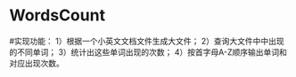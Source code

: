 # WordsCount
#实现功能：
1）根据一个小英文文档文件生成大文件；
2）查询大文件中中出现的不同单词；
3）统计出这些单词出现的次数；
4）按首字母A-Z顺序输出单词和对应出现次数。


